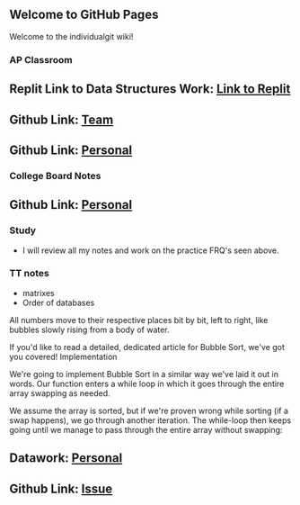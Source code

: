 ## Welcome to GitHub Pages


Welcome to the individualgit wiki!


### AP Classroom

## Replit Link to Data Structures Work: [Link to Replit](https://replit.com/@Akprathipati/pagesjava-1#src/Matrix.java)
## Github Link: [Team](https://github.com/gracele246/theshop)
## Github Link: [Personal](https://akprathipati.github.io/individualgit/)

### College Board Notes
## Github Link: [Personal](https://docs.google.com/document/d/1AIvtYBSqMLNqruzeudRC560-xHbVl7lelLFy1LClEEY/edit)


### Study 
- I will review all my notes and work on the practice FRQ's seen above. 

### TT notes
- matrixes
- Order of databases

All numbers move to their respective places bit by bit, left to right, like bubbles slowly rising from a body of water.

If you'd like to read a detailed, dedicated article for Bubble Sort, we've got you covered!
Implementation

We're going to implement Bubble Sort in a similar way we've laid it out in words. Our function enters a while loop in which it goes through the entire array swapping as needed.

We assume the array is sorted, but if we're proven wrong while sorting (if a swap happens), we go through another iteration. The while-loop then keeps going until we manage to pass through the entire array without swapping:


## Datawork: [Personal](https://docs.google.com/document/d/1AIvtYBSqMLNqruzeudRC560-xHbVl7lelLFy1LClEEY/edit)
## Github Link: [Issue](https://github.com/gracele246/theshop/issues/2)
 
 


